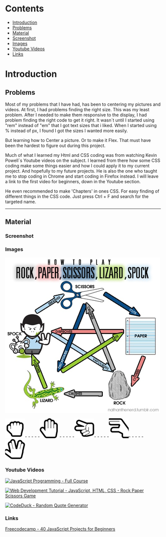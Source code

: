  # Contents 
 
 - [Introduction](#Introduction)
 - [Problems](#Problems)
 - [Material](#Material)
 - [Screenshot](#Screenshot)
 - [Images](#Images)
 - [Youtube Videos](#Youtube-Videos)
 - [Links](#Links)

# Introduction



## Problems 

Most of my problems that I have had, has been to centering my pictures and videos.
At first, I had problems finding the right size. This was my least problem.
After I needed to make them responsive to the display, I had problem finding the right code to get it right.
It wasn´t until I started using "rem" instead of "em" that I got text sizes that i liked.
When I started using % instead of px, I found I got the sizes I wanted more easily.

But learning how to Center a picture. Or to make it Flex. That must have been the hardest to figure out during this project.

Much of what I learned my Html and CSS coding was from watching Kevin Powell´s Youtube videos on the subject.
I learned from there how some CSS coding make some things easier and how I could apply it to my current project.
And hopefully to my future projects.
He is also the one who taught me to stop coding in Chrome and start coding in Firefox instead.
I will leave a link to the first video for beginners, down in the Youtube section.

He even recommended to make 'Chapters' in ones CSS. For easy finding of different things in the CSS code.
Just press Ctrl + F and search for the targeted name.


***


## Material

### Screenshot


### Images

<img src="assets/images/RPSLS.jpg"> 

<img src="assets/images/rock.png">- - - - -<img src="assets/images/paper.png">- - - - -<img src="assets/images/scissor.png">- - - - -<img src="assets/images/lizard.png">- - - - -<img src="assets/images/spock.png">


### Youtube Videos

[![JavaScript Programming - Full Course](http://img.youtube.com/vi/jS4aFq5-91M/0.jpg)](http://www.youtube.com/watch?v=jS4aFq5-91M)

[![Web Development Tutorial - JavaScript, HTML, CSS - Rock Paper Scissors Game](http://img.youtube.com/vi/jaVNP3nIAv0/0.jpg)](http://www.youtube.com/watch?v=jaVNP3nIAv0)

[![CodeDuck - Random Quote Generator](http://img.youtube.com/vi/NmstSmMykqc/0.jpg)](http://www.youtube.com/watch?v=NmstSmMykqc)


### Links

[Freecodecamp - 40 JavaScript Projects for Beginners](https://www.freecodecamp.org/news/javascript-projects-for-beginners/#how-to-create-a-color-flipper)
